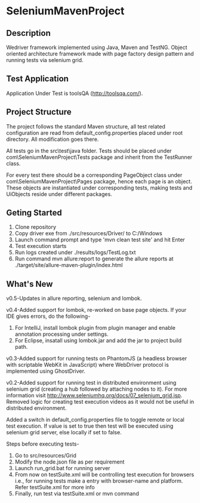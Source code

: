 # SeleniumMavenProject

## Description

Wedriver framework implemented using Java, Maven and TestNG. Object oriented architecture framework made with page factory design pattern and running tests via selenium grid.

## Test Application

Application Under Test is toolsQA (http://toolsqa.com/).

## Project Structure

The project follows the standard Maven structure, all test related configuration are read from default_config.properties placed under root directory. All modification goes there.

All tests go in the src\test\java folder. Tests should be placed under com\SeleniumMavenProject\Tests package and inherit from the TestRunner class.

For every test there should be a corresponding PageObject class under com\SeleniumMavenProject\Pages package, hence each page is an object. These objects are instantiated under corresponding tests, making tests and UiObjects reside under different packages.

## Geting Started

1. Clone repository
2. Copy driver exe from ./src/resources/Driver/ to C:/Windows
3. Launch command prompt and type 'mvn clean test site' and hit Enter
4. Test execution starts
5. Run logs created under ./results/logs/TestLog.txt
6. Run command mvn allure:report to generate the allure reports at ./target/site/allure-maven-plugin/index.html

## What's New

v0.5-Updates in allure reporting, selenium and lombok.

v0.4-Added support for lombok, re-worked on base page objects. If your IDE gives errors, do the following-
1. For IntelliJ, install lombok plugin from plugin manager and enable annotation processing under settings.
2. For Eclipse, insatall using lombok.jar and add the jar to project build path.

v0.3-Added support for running tests on PhantomJS (a headless browser with scriptable WebKit in JavaScript) where WebDriver protocol is implemented using GhostDriver.

v0.2-Added support for running test in distributed environment using selenium grid (creating a hub followed by attaching nodes to it). For more information visit http://www.seleniumhq.org/docs/07_selenium_grid.jsp. Removed logic for creating test execution videos as it would not be useful in distributed environment.

Added a switch in default_config.properties file to toggle remote or local test execution. If value is set to true then test will be executed using selenium grid server, else locally if set to false. 

Steps before executing tests-

1. Go to src/resources/Grid
2. Modify the node.json file as per requirement
3. Launch run_grid.bat for running server
4. From now on testSuite.xml will be controlling test execution for browsers i.e., for running tests make a entry with browser-name and platform. Refer testSuite.xml for more info 
5. Finally, run test via testSuite.xml or mvn command
